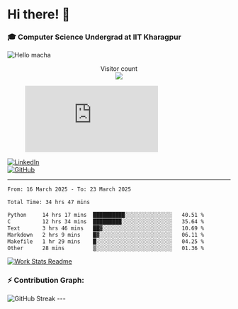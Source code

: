 # Hi there! 👋

### 🎓 Computer Science Undergrad at IIT Kharagpur

<img src="https://raw.githubusercontent.com/sagar-viradiya/sagar-viradiya/master/resources/banner.png" alt="Hello macha">

<p align="center"> 
  Visitor count<br>
  <img src="https://profile-counter.glitch.me/sesiii/count.svg" />
</p>

<figure><embed src="https://wakatime.com/share/@81d5e6c4-c575-43e6-9a9e-85ed25517f53/42cf003a-18dd-42ef-bded-df01146821f2.svg"></embed></figure>

[![LinkedIn](https://img.shields.io/badge/LinkedIn-0077B5?style=for-the-badge&logo=linkedin&logoColor=white)](https://www.linkedin.com/in/sesidadi)  
[![GitHub](https://img.shields.io/badge/GitHub-181717?style=for-the-badge&logo=github&logoColor=white)](https://github.com/sesiii)

---
<!--START_SECTION:waka-->

```txt
From: 16 March 2025 - To: 23 March 2025

Total Time: 34 hrs 47 mins

Python     14 hrs 17 mins  ██████████░░░░░░░░░░░░░░░   40.51 %
C          12 hrs 34 mins  █████████░░░░░░░░░░░░░░░░   35.64 %
Text       3 hrs 46 mins   ██▓░░░░░░░░░░░░░░░░░░░░░░   10.69 %
Markdown   2 hrs 9 mins    █▓░░░░░░░░░░░░░░░░░░░░░░░   06.11 %
Makefile   1 hr 29 mins    █░░░░░░░░░░░░░░░░░░░░░░░░   04.25 %
Other      28 mins         ▒░░░░░░░░░░░░░░░░░░░░░░░░   01.36 %
```

<!--END_SECTION:waka-->


[![Work Stats Readme](https://github.com/sesiii/sesiii/actions/workflows/main.yml/badge.svg)](https://github.com/sesiii/sesiii/actions/workflows/main.yml)

### ⚡ Contribution Graph:

<img src="https://streak-stats.demolab.com/?user=sesiii&theme=radical" alt="GitHub Streak" />
---

